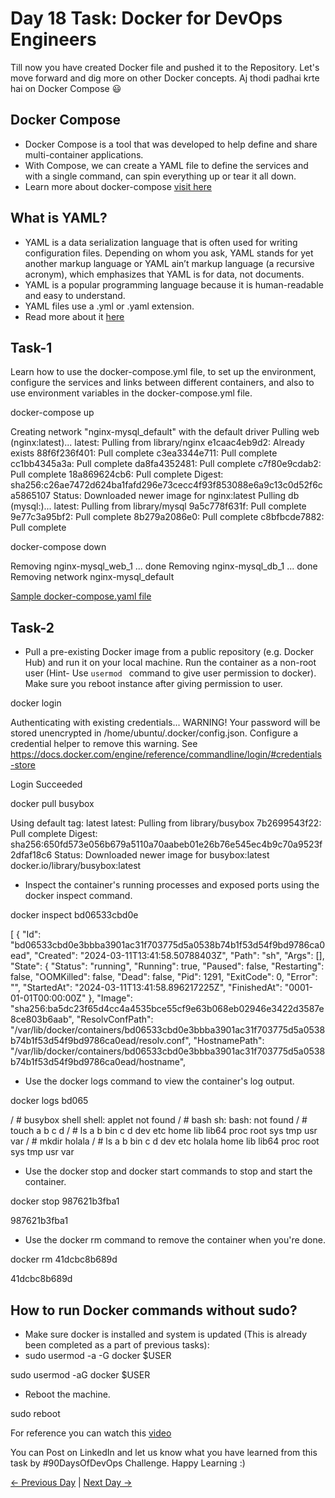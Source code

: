 # Day 18 Task: Docker for DevOps Engineers

Till now you have created Docker file and pushed it to the Repository. Let's move forward and dig more on other Docker concepts.
Aj thodi padhai krte hai on Docker Compose 😃

## Docker Compose

- Docker Compose is a tool that was developed to help define and share multi-container applications.
- With Compose, we can create a YAML file to define the services and with a single command, can spin everything up or tear it all down.
- Learn more about docker-compose [visit here](https://tecadmin.net/tutorial/docker/docker-compose/)

## What is YAML?

- YAML is a data serialization language that is often used for writing configuration files. Depending on whom you ask, YAML stands for yet another markup language or YAML ain’t markup language (a recursive acronym), which emphasizes that YAML is for data, not documents.
- YAML is a popular programming language because it is human-readable and easy to understand.
- YAML files use a .yml or .yaml extension.
- Read more about it [here](https://www.redhat.com/en/topics/automation/what-is-yaml)

## Task-1

Learn how to use the docker-compose.yml file, to set up the environment, configure the services and links between different containers, and also to use environment variables in the docker-compose.yml file.


docker-compose up


Creating network "nginx-mysql_default" with the default driver
Pulling web (nginx:latest)...
latest: Pulling from library/nginx
e1caac4eb9d2: Already exists
88f6f236f401: Pull complete
c3ea3344e711: Pull complete
cc1bb4345a3a: Pull complete
da8fa4352481: Pull complete
c7f80e9cdab2: Pull complete
18a869624cb6: Pull complete
Digest: sha256:c26ae7472d624ba1fafd296e73cecc4f93f853088e6a9c13c0d52f6ca5865107
Status: Downloaded newer image for nginx:latest
Pulling db (mysql:)...
latest: Pulling from library/mysql
9a5c778f631f: Pull complete
9e77c3a95bf2: Pull complete
8b279a2086e0: Pull complete
c8bfbcde7882: Pull complete


docker-compose down


Removing nginx-mysql_web_1 ... done
Removing nginx-mysql_db_1  ... done
Removing network nginx-mysql_default




[Sample docker-compose.yaml file](https://github.com/LondheShubham153/90DaysOfDevOps/blob/master/2023/day18/docker-compose.yaml)

## Task-2

- Pull a pre-existing Docker image from a public repository (e.g. Docker Hub) and run it on your local machine. Run the container as a non-root user (Hint- Use `usermod ` command to give user permission to docker). Make sure you reboot instance after giving permission to user.

 docker login

 
Authenticating with existing credentials...
WARNING! Your password will be stored unencrypted in /home/ubuntu/.docker/config.json.
Configure a credential helper to remove this warning. See
https://docs.docker.com/engine/reference/commandline/login/#credentials-store

Login Succeeded


docker pull busybox


Using default tag: latest
latest: Pulling from library/busybox
7b2699543f22: Pull complete
Digest: sha256:650fd573e056b679a5110a70aabeb01e26b76e545ec4b9c70a9523f2dfaf18c6
Status: Downloaded newer image for busybox:latest
docker.io/library/busybox:latest


  
- Inspect the container's running processes and exposed ports using the docker inspect command.

 docker inspect bd06533cbd0e

 
[
    {
        "Id": "bd06533cbd0e3bbba3901ac31f703775d5a0538b74b1f53d54f9bd9786ca0ead",
        "Created": "2024-03-11T13:41:58.50788403Z",
        "Path": "sh",
        "Args": [],
        "State": {
            "Status": "running",
            "Running": true,
            "Paused": false,
            "Restarting": false,
            "OOMKilled": false,
            "Dead": false,
            "Pid": 1291,
            "ExitCode": 0,
            "Error": "",
            "StartedAt": "2024-03-11T13:41:58.896217225Z",
            "FinishedAt": "0001-01-01T00:00:00Z"
        },
        "Image": "sha256:ba5dc23f65d4cc4a4535bce55cf9e63b068eb02946e3422d3587e8ce803b6aab",
        "ResolvConfPath": "/var/lib/docker/containers/bd06533cbd0e3bbba3901ac31f703775d5a0538b74b1f53d54f9bd9786ca0ead/resolv.conf",
        "HostnamePath": "/var/lib/docker/containers/bd06533cbd0e3bbba3901ac31f703775d5a0538b74b1f53d54f9bd9786ca0ead/hostname",


- Use the docker logs command to view the container's log output.

docker logs bd065


/ # busybox shell
shell: applet not found
/ # bash
sh: bash: not found
/ # touch a b c d
/ # ls
a      b      bin    c      d      dev    etc    home   lib    lib64  proc   root   sys    tmp    usr    var
/ # mkdir holala
/ # ls
a       b       bin     c       d       dev     etc     holala  home    lib     lib64   proc    root    sys     tmp     usr     var


- Use the docker stop and docker start commands to stop and start the container.


docker stop 987621b3fba1


987621b3fba1


- Use the docker rm command to remove the container when you're done.

docker rm 41dcbc8b689d

41dcbc8b689d



## How to run Docker commands without sudo?

- Make sure docker is installed and system is updated (This is already been completed as a part of previous tasks):
- sudo usermod -a -G docker $USER

sudo usermod -aG docker $USER

- Reboot the machine.

sudo reboot

For reference you can watch this [video](https://youtu.be/Tevxhn6Odc8)

You can Post on LinkedIn and let us know what you have learned from this task by #90DaysOfDevOps Challenge. Happy Learning :)

[← Previous Day](../day17/README.md) | [Next Day →](../day19/README.md)
